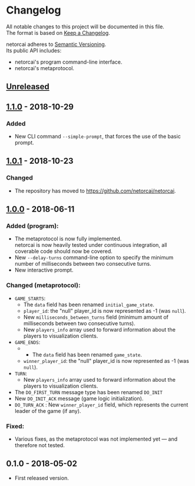 # Changelog
All notable changes to this project will be documented in this file.  
The format is based on [Keep a Changelog][changelog].

netorcai adheres to [Semantic Versioning][semver].  
Its public API includes:
- netorcai's program command-line interface.
- netorcai's metaprotocol.

[//]: =========================================================================
## [Unreleased]

[//]: =========================================================================
## [1.1.0] - 2018-10-29
### Added
- New CLI command `--simple-prompt`, that forces the use of the basic prompt.

[//]: =========================================================================
## [1.0.1] - 2018-10-23
### Changed
- The repository has moved to https://github.com/netorcai/netorcai.

[//]: =========================================================================
## [1.0.0] - 2018-06-11
### Added (program):
- The metaprotocol is now fully implemented.  
  netorcai is now heavily tested under continuous integration,
  all coverable code should now be covered.
- New `--delay-turns` command-line option to specify
  the minimum number of milliseconds between two consecutive turns.
- New interactive prompt.

### Changed (metaprotocol):
- `GAME_STARTS`:
  - The `data` field has been renamed `initial_game_state`.
  - `player_id`: the "null" player_id is now represented as -1 (was `null`).
  - New `milliseconds_between_turns` field (minimum amount of milliseconds
    between two consecutive turns).
  - New `players_info` array used to forward information about the
    players to visualization clients.
- `GAME_ENDS`:
  - - The `data` field has been renamed `game_state`.
  - `winner_player_id`: the "null" player_id is now represented as -1
    (was `null`).
- `TURN`:
  - New `players_info` array used to forward information about the
    players to visualization clients.
- The `DO_FIRST_TURN` message type has been renamed `DO_INIT`
- New `DO_INIT_ACK` message (game logic initialization).
- `DO_TURN_ACK` : New `winner_player_id` field, which represents the current
  leader of the game (if any).

### Fixed:
- Various fixes, as the metaprotocol was not implemented yet — and therefore
  not tested.

[//]: =========================================================================
## 0.1.0 - 2018-05-02
- First released version.

[//]: =========================================================================
[changelog]: http://keepachangelog.com/en/1.0.0/
[semver]: http://semver.org/spec/v2.0.0.html

[Unreleased]: https://github.com/netorcai/netorcai/compare/v1.1.0...master
[1.1.0]: https://github.com/netorcai/netorcai/compare/v1.0.1...v1.1.0
[1.0.1]: https://github.com/netorcai/netorcai/compare/v1.0.0...v1.0.1
[1.0.0]: https://github.com/netorcai/netorcai/compare/v0.1.0...v1.0.0
